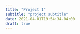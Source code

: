 ```yaml
---
title: "Project 1"
subtitle: "project subtitle"
date: 2021-04-01T19:54:34-04:00
draft: true
---
```


